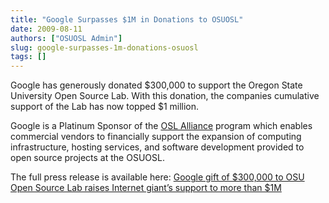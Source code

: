 ```yaml
---
title: "Google Surpasses $1M in Donations to OSUOSL"
date: 2009-08-11
authors: ["OSUOSL Admin"]
slug: google-surpasses-1m-donations-osuosl
tags: []
---
```


Google has generously donated $300,000 to support the Oregon State University Open Source Lab. With this donation, the
companies cumulative support of the Lab has now topped $1 million.

Google is a Platinum Sponsor of the [OSL Alliance](/sponsors) program which enables commercial vendors to financially
support the expansion of computing infrastructure, hosting services, and software development provided to open source
projects at the OSUOSL.

The full press release is available here:
[Google gift of $300,000 to OSU Open Source Lab raises Internet giant’s support to more than $1M](http://oregonstate.edu/ua/ncs/archives/2009/aug/google-gift-300000-osu-open-source-lab-raises-internet-giant%E2%80%99s-support-more-1m)
